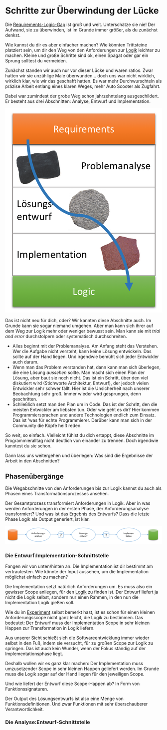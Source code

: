 # Schritte zur Überwindung der Lücke
Die [Requirements-Logic-Gap](README.md) ist groß und weit. Unterschätze sie nie! Der Aufwand, sie zu überwinden, ist im Grunde immer größer, als du zunächst denkst.

Wie kannst du dir es aber einfacher machen? Wie könnten Trittsteine platziert sein, um dir den Weg von den Anforderungen zur [Logik](logik.md) leichter zu machen. Kleine und große Schritte sind ok, einen Spagat oder gar ein Sprung solltest du vermeiden.

Zunächst standen wir auch nur vor dieser Lücke und waren ratlos. Zwar hatten wir sie unzählige Male überwunden... doch uns war nicht wirklich, wirklich klar, wie wir das geschafft hatten. Es war mehr Durchwurschteln als präzise Arbeit entlang eines klaren Weges, mehr Auto Scooter als Zugfahrt.

Dabei war zumindest der grobe Weg schon jahrzehntelang ausgeschildert. Er besteht aus drei Abschnitten: Analyse, Entwurf und Implementation.

![](../../resources/images/requirements-logic-gap/gapphases.png)

Das ist nicht neu für dich, oder? Wir kannten diese Abschnitte auch. Im Grunde kann sie sogar niemand umgehen. Aber man kann sich ihrer auf dem Weg zur Logik mehr oder weniger bewusst sein. Man kann sie mit _trial and error_ durchstolpern oder systematisch durchschreiten.

* Alles beginnt mit der Problemanalyse. Am Anfang steht das Verstehen. Wer die Aufgabe nicht versteht, kann keine Lösung entwickeln. Das sollte auf der Hand liegen. Und irgendwie bemüht sich jeder Entwickler auch darum.
* Wenn man das Problem verstanden hat, dann kann man sich überlegen, die eine Lösung _aussehen_ sollte. Man macht sich einen Plan der Lösung, aber baut sie noch nicht. Das ist ein Schritt, über den viel diskutiert wird (Stichworte Architektur, Entwurf), der jedoch vielen Entwickler sehr schwer fällt. Hier ist die Unsicherheit nach unserer Beobachtung sehr groß. Immer wieder wird gesprungen, denn geschritten.
* Schließlich setzt man den Plan um in Code. Das ist der Schritt, den die meisten Entwickler am liebsten tun. Oder wie geht es dir? Hier kommen Programmiersprachen und andere Technologien endlich zum Einsatz. Das ist 'was für echte Programmierer. Darüber kann man sich in der Community die Köpfe heiß reden.

So weit, so einfach. Vielleicht fühlst du dich ertappt, diese Abschnitte im Programmieralltag nicht deutlich von einander zu trennen. Doch irgendwie kanntest du sie schon.

Dann lass uns weitergehen und überlegen: Was sind die Ergebnisse der Arbeit in den Abschnitten?

## Phasenübergänge
Die Wegabschnitte von den Anforderungen bis zur Logik kannst du auch als Phasen eines Transformationsprozesses ansehen.

Der Gesamtprozess transformiert Anforderungen in Logik. Aber in was werden Anforderungen in der ersten Phase, der Anforderungsanalyse transformiert? Und was ist das Ergebnis des Entwurfs? Dass die letzte Phase Logik als Output generiert, ist klar.

![](../../resources/images/requirements-logic-gap/unknownphaseresults.png)

### Die Entwurf:Implementation-Schnittstelle
Fangen wir von unten/hinten an. Die Implementation ist dir bestimmt am vertrautesten. Wie könnte der Input aussehen, um die Implementation möglichst einfach zu machen?

Die Implementation setzt natürlich Anforderungen um. Es muss also ein gewisser Scope anliegen, für den [Logik](logik.md) zu finden ist. Der Entwurf liefert ja nicht die Logik selbst, sondern nur einen Rahmen, in den nun die Implementation Logik gießen soll.

Wie du im [Experiment](README.md) selbst bemerkt hast, ist es schon für einen kleinen Anforderungsscope nicht ganz leicht, die Logik zu bestimmen. Das bedeutet: Der Entwurf muss der Implementation Scope in sehr kleinen Happen zur Transformation in Logik liefern.

Aus unserer Sicht schießt sich die Softwareentwicklung immer wieder selbst in den Fuß, indem sie versucht, für zu großen Scope zur Logik zu springen. Das ist auch kein Wunder, wenn der Fokus ständig auf der Implementationsphase liegt.

Deshalb wollen wir es ganz klar machen: Der Implementation muss umzusetzender Scope in sehr kleinen Happen geliefert werden. Im Grunde muss die Logik sogar auf der Hand liegen für den jeweiligen Scope.

Und wie liefert der Entwurf diese Scope-Happen ab? In Form von Funktionssignaturen.

Der Output des Lösungsentwurfs ist also eine Menge von Funktionsdefinitionen. Und zwar Funktionen mit sehr überschauberer Verantwortlichkeit.


 

### Die Analyse:Entwurf-Schnittstelle





